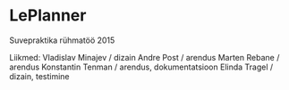 # LePlanner
Suvepraktika rühmatöö 2015

Liikmed:
Vladislav Minajev / dizain
Andre Post / arendus
Marten Rebane / arendus
Konstantin Tenman / arendus, dokumentatsioon
Elinda Tragel / dizain, testimine
